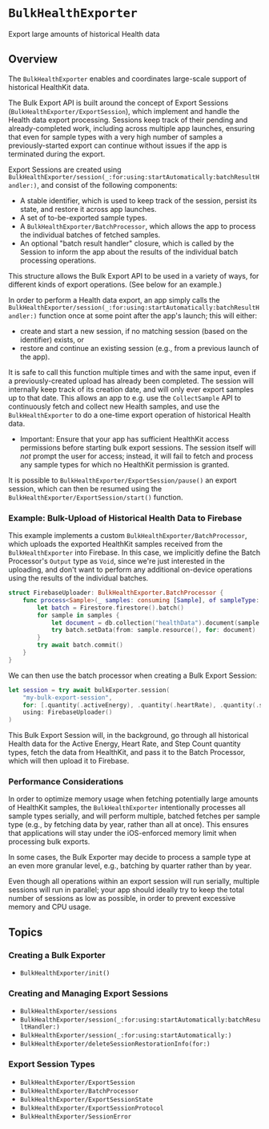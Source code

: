 # ``BulkHealthExporter``

<!--
This source file is part of the Stanford Spezi open-source project

SPDX-FileCopyrightText: 2025 Stanford University and the project authors (see CONTRIBUTORS.md)

SPDX-License-Identifier: MIT
-->

Export large amounts of historical Health data

## Overview

The ``BulkHealthExporter`` enables and coordinates large-scale support of historical HealthKit data.

The Bulk Export API is built around the concept of Export Sessions (``BulkHealthExporter/ExportSession``), which implement and handle the Health data export processing. 
Sessions keep track of their pending and already-completed work, including across multiple app launches, ensuring that even for sample types with a very high number of samples a previously-started export can continue without issues if the app is terminated during the export.

Export Sessions are created using ``BulkHealthExporter/session(_:for:using:startAutomatically:batchResultHandler:)``, and consist of the following components:
- A stable identifier, which is used to keep track of the session, persist its state, and restore it across app launches.
- A set of to-be-exported sample types.
- A ``BulkHealthExporter/BatchProcessor``, which allows the app to process the individual batches of fetched samples.
- An optional "batch result handler" closure, which is called by the Session to inform the app about the results of the individual batch processing operations.

This structure allows the Bulk Export API to be used in a variety of ways, for different kinds of export operations. (See below for an example.)

In order to perform a Health data export, an app simply calls the ``BulkHealthExporter/session(_:for:using:startAutomatically:batchResultHandler:)`` function once at some point after the app's launch; this will either:
- create and start a new session, if no matching session (based on the identifier) exists, or
- restore and continue an existing session (e.g., from a previous launch of the app).

It is safe to call this function multiple times and with the same input, even if a previously-created upload has already been completed.
The session will internally keep track of its creation date, and will only ever export samples up to that date.
This allows an app to e.g. use the ``CollectSample`` API to continuously fetch and collect new Health samples, and use the ``BulkHealthExporter`` to do a one-time export operation of historical Health data.

- Important: Ensure that your app has sufficient HealthKit access permissions before starting bulk export sessions. The session itself will *not* prompt the user for access; instead, it will fail to fetch and process any sample types for which no HealthKit permission is granted.

It is possible to ``BulkHealthExporter/ExportSession/pause()`` an export session, which can then be resumed using the ``BulkHealthExporter/ExportSession/start()`` function.


### Example: Bulk-Upload of Historical Health Data to Firebase

This example implements a custom ``BulkHealthExporter/BatchProcessor``, which uploads the exported HealthKit samples received from the ``BulkHealthExporter`` into Firebase. 
In this case, we implicitly define the Batch Processor's `Output` type as `Void`, since we're just interested in the uploading, and don't want to perform any additional on-device operations using the results of the individual batches. 

```swift
struct FirebaseUploader: BulkHealthExporter.BatchProcessor {
    func process<Sample>(_ samples: consuming [Sample], of sampleType: SampleType<Sample>) async throws {
        let batch = Firestore.firestore().batch()
        for sample in samples {
            let document = db.collection("healthData").document(sample.uuid.uuidString) 
            try batch.setData(from: sample.resource(), for: document)
        }
        try await batch.commit()
    }
}
```

We can then use the batch processor when creating a Bulk Export Session:
```swift
let session = try await bulkExporter.session(
    "my-bulk-export-session",
    for: [.quantity(.activeEnergy), .quantity(.heartRate), .quantity(.stepCount)],
    using: FirebaseUploader()
)
```

This Bulk Export Session will, in the background, go through all historical Health data for the Active Energy, Heart Rate, and Step Count quantity types, fetch the data from HealthKit, and pass it to the Batch Processor, which will then upload it to Firebase.


### Performance Considerations

In order to optimize memory usage when fetching potentially large amounts of HealthKit samples, the ``BulkHealthExporter`` intentionally processes all sample types serially, and will perform multiple, batched fetches per sample type (e.g., by fetching data by year, rather than all at once).
This ensures that applications will stay under the iOS-enforced memory limit when processing bulk exports.

In some cases, the Bulk Exporter may decide to process a sample type at an even more granular level, e.g., batching by quarter rather than by year.

Even though all operations within an export session will run serially, multiple sessions will run in parallel; your app should ideally try to keep the total number of sessions as low as possible, in order to prevent excessive memory and CPU usage.


## Topics

### Creating a Bulk Exporter
- ``BulkHealthExporter/init()``

### Creating and Managing Export Sessions
- ``BulkHealthExporter/sessions``
- ``BulkHealthExporter/session(_:for:using:startAutomatically:batchResultHandler:)``
- ``BulkHealthExporter/session(_:for:using:startAutomatically:)``
- ``BulkHealthExporter/deleteSessionRestorationInfo(for:)``

### Export Session Types
- ``BulkHealthExporter/ExportSession``
- ``BulkHealthExporter/BatchProcessor``
- ``BulkHealthExporter/ExportSessionState``
- ``BulkHealthExporter/ExportSessionProtocol``
- ``BulkHealthExporter/SessionError``
